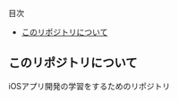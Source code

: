 <!-- START doctoc generated TOC please keep comment here to allow auto update -->
<!-- DON'T EDIT THIS SECTION, INSTEAD RE-RUN doctoc TO UPDATE -->
目次

- [このリポジトリについて](#%E3%81%93%E3%81%AE%E3%83%AA%E3%83%9D%E3%82%B8%E3%83%88%E3%83%AA%E3%81%AB%E3%81%A4%E3%81%84%E3%81%A6)

<!-- END doctoc generated TOC please keep comment here to allow auto update -->

## このリポジトリについて

iOSアプリ開発の学習をするためのリポジトリ